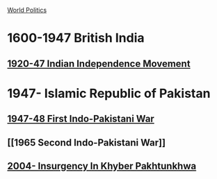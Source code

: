 [World Politics](../World%20Politics)

# 1600-1947 British India
## [1920-47 Indian Independence Movement](1920-47%20Indian%20Independence%20Movement)

# 1947- Islamic Republic of Pakistan
## [1947-48 First Indo-Pakistani War](1947-48%20First%20Indo-Pakistani%20War.md)
## [[1965 Second Indo-Pakistani War]]

## [2004- Insurgency In Khyber Pakhtunkhwa](2004-%20Insurgency%20In%20Khyber%20Pakhtunkhwa)  